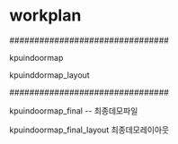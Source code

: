 # workplan

################################


kpuindoormap 

kpuinddormap_layout

################################


kpuindoormap_final -- 최종데모파일


kpuindoormap_final_layout 최종데모레이아웃

